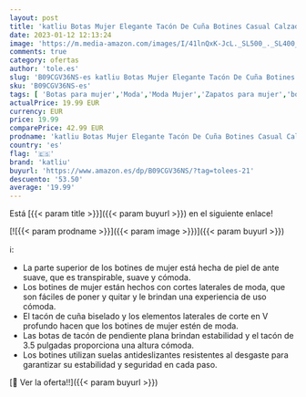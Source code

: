 ```yaml
---
layout: post
title: 'katliu Botas Mujer Elegante Tacón De Cuña Botines Casual Calzado Antideslizante Botines  Rosa 38'
date: 2023-01-12 12:13:24
image: 'https://m.media-amazon.com/images/I/41lnQxK-JcL._SL500_._SL400_.jpg'
comments: true
category: ofertas
author: 'tole.es'
slug: 'B09CGV36NS-es katliu Botas Mujer Elegante Tacón De Cuña Botines Casual...'
sku: 'B09CGV36NS-es'
tags: [ 'Botas para mujer','Moda','Moda Mujer','Zapatos para mujer','botines','katliu','🇪🇸', ]
actualPrice: 19.99 EUR
currency: EUR
price: 19.99
comparePrice: 42.99 EUR
prodname: 'katliu Botas Mujer Elegante Tacón De Cuña Botines Casual Calzado Antideslizante Botines  Rosa 38'
country: 'es'
flag: '🇪🇸'
brand: 'katliu'
buyurl: 'https://www.amazon.es/dp/B09CGV36NS/?tag=tolees-21'
descuento: '53.50'
average: '19.99'
---
```


Está [{{< param title >}}]({{< param buyurl >}}) en el siguiente enlace!

[![{{< param prodname >}}]({{< param image >}})]({{< param buyurl >}})

ℹ️:

- La parte superior de los botines de mujer está hecha de piel de ante suave, que es transpirable, suave y cómoda.
- Los botines de mujer están hechos con cortes laterales de moda, que son fáciles de poner y quitar y le brindan una experiencia de uso cómoda.
- El tacón de cuña biselado y los elementos laterales de corte en V profundo hacen que los botines de mujer estén de moda.
- Las botas de tacón de pendiente plana brindan estabilidad y el tacón de 3.5 pulgadas proporciona una altura cómoda.
- Los botines utilizan suelas antideslizantes resistentes al desgaste para garantizar su estabilidad y seguridad en cada paso.

[🛒 Ver la oferta!!]({{< param buyurl >}})
